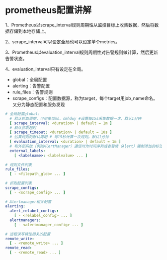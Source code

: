 # prometheus配置讲解

1、Prometheus以scrape_interval规则周期性从监控目标上收集数据，然后将数据存储到本地存储上。

2、scrape_interval可以设定全局也可以设定单个metrics。

3、Prometheus以evaluation_interval规则周期性对告警规则做计算，然后更新告警状态。

4、evaluation_interval只有设定在全局。

- global：全局配置
- alerting：告警配置
- rule_files：告警规则
- scrape_configs：配置数据源，称为target，每个target用job_name命名。又分为静态配置和服务发现

```yaml
# 全局配置global:
  # 默认抓取周期，可用单位ms、smhdwy #设置每15s采集数据一次，默认1分钟
  [ scrape_interval: <duration> | default = 1m ]
  # 默认抓取超时
  [ scrape_timeout: <duration> | default = 10s ]
  # 估算规则的默认周期 # 每15秒计算一次规则。默认1分钟
  [ evaluation_interval: <duration> | default = 1m ]
  # 和外部系统（例如AlertManager）通信时为时间序列或者警情（Alert）强制添加的标签列表
  external_labels:
    [ <labelname>: <labelvalue> ... ]
 
# 规则文件列表
rule_files:
  [ - <filepath_glob> ... ]
 
# 抓取配置列表
scrape_configs:
  [ - <scrape_config> ... ]
 
# Alertmanager相关配置
alerting:
  alert_relabel_configs:
    [ - <relabel_config> ... ]
  alertmanagers:
    [ - <alertmanager_config> ... ]
 
# 远程读写特性相关的配置
remote_write:
  [ - <remote_write> ... ]
remote_read:
  [ - <remote_read> ... ]
```